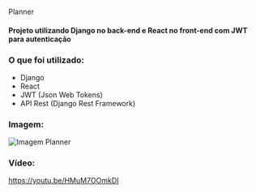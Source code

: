 Planner

#### Projeto utilizando Django no back-end e React no front-end com JWT para autenticação
### O que foi utilizado:
- Django
- React
- JWT (Json Web Tokens)
- API Rest (Django Rest Framework)


### Imagem:
![Imagem Planner](https://github.com/marcusvcalves/Django_React_Planner/blob/main/app_img.png)

### Vídeo:

https://youtu.be/HMuM7OOmkDI
